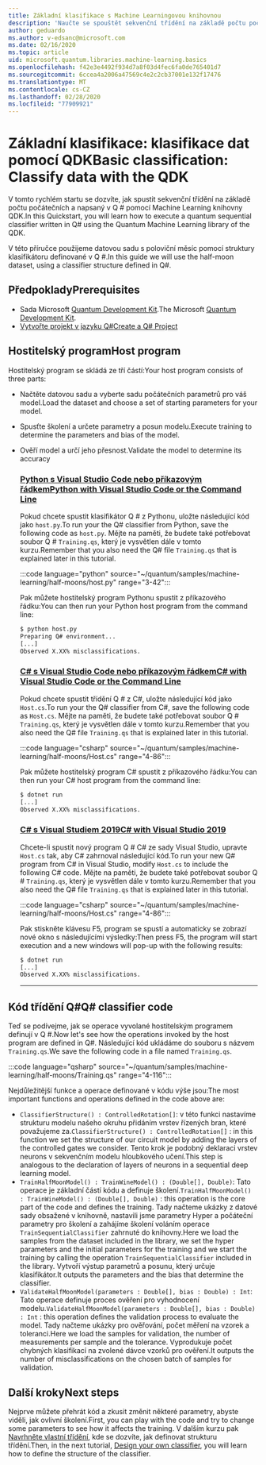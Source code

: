 ```yaml
---
title: Základní klasifikace s Machine Learningovou knihovnou
description: 'Naučte se spouštět sekvenční třídění na základě počtu počátečních a napsaných v Q # pomocí Machine Learning knihovny s využitím služby Microsoft QDK.'
author: geduardo
ms.author: v-edsanc@microsoft.com
ms.date: 02/16/2020
ms.topic: article
uid: microsoft.quantum.libraries.machine-learning.basics
ms.openlocfilehash: f42e3e4492f934d7a8f03d4fec6fa0de765401d7
ms.sourcegitcommit: 6ccea4a2006a47569c4e2c2cb37001e132f17476
ms.translationtype: MT
ms.contentlocale: cs-CZ
ms.lasthandoff: 02/28/2020
ms.locfileid: "77909921"
---
```

# <a name="basic-classification-classify-data-with-the-qdk"></a><span data-ttu-id="83767-103">Základní klasifikace: klasifikace dat pomocí QDK</span><span class="sxs-lookup"><span data-stu-id="83767-103">Basic classification: Classify data with the QDK</span></span>

<span data-ttu-id="83767-104">V tomto rychlém startu se dozvíte, jak spustit sekvenční třídění na základě počtu počátečních a napsaný v Q # pomocí Machine Learning knihovny QDK.</span><span class="sxs-lookup"><span data-stu-id="83767-104">In this Quickstart, you will learn how to execute a quantum sequential classifier written in Q# using the Quantum Machine Learning library of the QDK.</span></span> 

<span data-ttu-id="83767-105">V této příručce použijeme datovou sadu s poloviční měsíc pomocí struktury klasifikátoru definované v Q #.</span><span class="sxs-lookup"><span data-stu-id="83767-105">In this guide we will use the half-moon dataset, using a classifier structure defined in Q#.</span></span>

## <a name="prerequisites"></a><span data-ttu-id="83767-106">Předpoklady</span><span class="sxs-lookup"><span data-stu-id="83767-106">Prerequisites</span></span>

- <span data-ttu-id="83767-107">Sada Microsoft [Quantum Development Kit](xref:microsoft.quantum.install).</span><span class="sxs-lookup"><span data-stu-id="83767-107">The Microsoft [Quantum Development Kit](xref:microsoft.quantum.install).</span></span>
- [<span data-ttu-id="83767-108">Vytvořte projekt v jazyku Q#</span><span class="sxs-lookup"><span data-stu-id="83767-108">Create a Q# Project</span></span>](xref:microsoft.quantum.howto.createproject)

## <a name="host-program"></a><span data-ttu-id="83767-109">Hostitelský program</span><span class="sxs-lookup"><span data-stu-id="83767-109">Host program</span></span>

<span data-ttu-id="83767-110">Hostitelský program se skládá ze tří částí:</span><span class="sxs-lookup"><span data-stu-id="83767-110">Your host program consists of three parts:</span></span>

- <span data-ttu-id="83767-111">Načtěte datovou sadu a vyberte sadu počátečních parametrů pro váš model.</span><span class="sxs-lookup"><span data-stu-id="83767-111">Load the dataset and choose a set of starting parameters for your model.</span></span>
- <span data-ttu-id="83767-112">Spusťte školení a určete parametry a posun modelu.</span><span class="sxs-lookup"><span data-stu-id="83767-112">Execute training to determine the parameters and bias of the model.</span></span>
- <span data-ttu-id="83767-113">Ověří model a určí jeho přesnost.</span><span class="sxs-lookup"><span data-stu-id="83767-113">Validate the model to determine its accuracy</span></span>

    ### <a name="python-with-visual-studio-code-or-the-command-line"></a>[<span data-ttu-id="83767-114">Python s Visual Studio Code nebo příkazovým řádkem</span><span class="sxs-lookup"><span data-stu-id="83767-114">Python with Visual Studio Code or the Command Line</span></span>](#tab/tabid-python)

    <span data-ttu-id="83767-115">Pokud chcete spustit klasifikátor Q # z Pythonu, uložte následující kód jako `host.py`.</span><span class="sxs-lookup"><span data-stu-id="83767-115">To run your the Q# classifier from Python, save the following code as `host.py`.</span></span> <span data-ttu-id="83767-116">Mějte na paměti, že budete také potřebovat soubor Q # `Training.qs`, který je vysvětlen dále v tomto kurzu.</span><span class="sxs-lookup"><span data-stu-id="83767-116">Remember that you also need the Q# file `Training.qs` that is explained later in this tutorial.</span></span>

    :::code language="python" source="~/quantum/samples/machine-learning/half-moons/host.py" range="3-42":::

    <span data-ttu-id="83767-117">Pak můžete hostitelský program Pythonu spustit z příkazového řádku:</span><span class="sxs-lookup"><span data-stu-id="83767-117">You can then run your Python host program from the command line:</span></span>

    ```bash
    $ python host.py
    Preparing Q# environment...
    [...]
    Observed X.XX% misclassifications.
    ```

    ### <a name="c-with-visual-studio-code-or-the-command-line"></a>[<span data-ttu-id="83767-118">C# s Visual Studio Code nebo příkazovým řádkem</span><span class="sxs-lookup"><span data-stu-id="83767-118">C# with Visual Studio Code or the Command Line</span></span>](#tab/tabid-csharp)

    <span data-ttu-id="83767-119">Pokud chcete spustit třídění Q # z C#, uložte následující kód jako `Host.cs`.</span><span class="sxs-lookup"><span data-stu-id="83767-119">To run your the Q# classifier from C#, save the following code as `Host.cs`.</span></span> <span data-ttu-id="83767-120">Mějte na paměti, že budete také potřebovat soubor Q # `Training.qs`, který je vysvětlen dále v tomto kurzu.</span><span class="sxs-lookup"><span data-stu-id="83767-120">Remember that you also need the Q# file `Training.qs` that is explained later in this tutorial.</span></span>

    :::code language="csharp" source="~/quantum/samples/machine-learning/half-moons/Host.cs" range="4-86":::

    <span data-ttu-id="83767-121">Pak můžete hostitelský program C# spustit z příkazového řádku:</span><span class="sxs-lookup"><span data-stu-id="83767-121">You can then run your C# host program from the command line:</span></span>

    ```bash
    $ dotnet run
    [...]
    Observed X.XX% misclassifications.
    ```

    ### <a name="c-with-visual-studio-2019"></a>[<span data-ttu-id="83767-122">C# s Visual Studiem 2019</span><span class="sxs-lookup"><span data-stu-id="83767-122">C# with Visual Studio 2019</span></span>](#tab/tabid-vs2019)

    <span data-ttu-id="83767-123">Chcete-li spustit nový program Q # C# ze sady Visual Studio, upravte `Host.cs` tak, aby C# zahrnoval následující kód.</span><span class="sxs-lookup"><span data-stu-id="83767-123">To run your new Q# program from C# in Visual Studio, modify `Host.cs` to include the following C# code.</span></span> <span data-ttu-id="83767-124">Mějte na paměti, že budete také potřebovat soubor Q # `Training.qs`, který je vysvětlen dále v tomto kurzu.</span><span class="sxs-lookup"><span data-stu-id="83767-124">Remember that you also need the Q# file `Training.qs` that is explained later in this tutorial.</span></span>

    :::code language="csharp" source="~/quantum/samples/machine-learning/half-moons/Host.cs" range="4-86":::

    <span data-ttu-id="83767-125">Pak stiskněte klávesu F5, program se spustí a automaticky se zobrazí nové okno s následujícími výsledky:</span><span class="sxs-lookup"><span data-stu-id="83767-125">Then press F5, the program will start execution and a new windows will pop-up with the following results:</span></span> 

    ```bash
    $ dotnet run
    [...]
    Observed X.XX% misclassifications.
    ```
    ***

## <a name="q-classifier-code"></a><span data-ttu-id="83767-126">Kód třídění Q\#</span><span class="sxs-lookup"><span data-stu-id="83767-126">Q\# classifier code</span></span>

<span data-ttu-id="83767-127">Teď se podívejme, jak se operace vyvolané hostitelským programem definují v Q #.</span><span class="sxs-lookup"><span data-stu-id="83767-127">Now let's see how the operations invoked by the host program are defined in Q#.</span></span>
<span data-ttu-id="83767-128">Následující kód ukládáme do souboru s názvem `Training.qs`.</span><span class="sxs-lookup"><span data-stu-id="83767-128">We save the following code in a file named `Training.qs`.</span></span>

:::code language="qsharp" source="~/quantum/samples/machine-learning/half-moons/Training.qs" range="4-116":::

<span data-ttu-id="83767-129">Nejdůležitější funkce a operace definované v kódu výše jsou:</span><span class="sxs-lookup"><span data-stu-id="83767-129">The most important functions and operations defined in the code above are:</span></span>

- <span data-ttu-id="83767-130">`ClassifierStructure() : ControlledRotation[]`: v této funkci nastavíme strukturu modelu našeho okruhu přidáním vrstev řízených bran, které považujeme za.</span><span class="sxs-lookup"><span data-stu-id="83767-130">`ClassifierStructure() : ControlledRotation[]` : in this function we set the structure of our circuit model by adding the layers of the controlled gates we consider.</span></span> <span data-ttu-id="83767-131">Tento krok je podobný deklaraci vrstev neurons v sekvenčním modelu hloubkového učení.</span><span class="sxs-lookup"><span data-stu-id="83767-131">This step is analogous to the declaration of layers of neurons in a sequential deep learning model.</span></span>
- <span data-ttu-id="83767-132">`TrainHalfMoonModel() : TrainWineModel() : (Double[], Double)`: Tato operace je základní částí kódu a definuje školení.</span><span class="sxs-lookup"><span data-stu-id="83767-132">`TrainHalfMoonModel() : TrainWineModel() : (Double[], Double)` : this operation is the core part of the code and defines the training.</span></span> <span data-ttu-id="83767-133">Tady načteme ukázky z datové sady obsažené v knihovně, nastavili jsme parametry Hyper a počáteční parametry pro školení a zahájíme školení voláním operace `TrainSequentialClassifier` zahrnuté do knihovny.</span><span class="sxs-lookup"><span data-stu-id="83767-133">Here we load the samples from the dataset included in the library, we set the hyper parameters and the initial parameters for the training and we start the training by calling the operation `TrainSequentialClassifier` included in the library.</span></span> <span data-ttu-id="83767-134">Vytvoří výstup parametrů a posunu, který určuje klasifikátor.</span><span class="sxs-lookup"><span data-stu-id="83767-134">It outputs the parameters and the bias that determine the classifier.</span></span>
- <span data-ttu-id="83767-135">`ValidateHalfMoonModel(parameters : Double[], bias : Double) : Int`: Tato operace definuje proces ověření pro vyhodnocení modelu.</span><span class="sxs-lookup"><span data-stu-id="83767-135">`ValidateHalfMoonModel(parameters : Double[], bias : Double) : Int` : this operation defines the validation process to evaluate the model.</span></span> <span data-ttu-id="83767-136">Tady načteme ukázky pro ověřování, počet měření na vzorek a toleranci.</span><span class="sxs-lookup"><span data-stu-id="83767-136">Here we load the samples for validation, the number of measurements per sample and the tolerance.</span></span> <span data-ttu-id="83767-137">Vyprodukuje počet chybných klasifikací na zvolené dávce vzorků pro ověření.</span><span class="sxs-lookup"><span data-stu-id="83767-137">It outputs the number of misclassifications on the chosen batch of samples for validation.</span></span>

## <a name="next-steps"></a><span data-ttu-id="83767-138">Další kroky</span><span class="sxs-lookup"><span data-stu-id="83767-138">Next steps</span></span>

<span data-ttu-id="83767-139">Nejprve můžete přehrát kód a zkusit změnit některé parametry, abyste viděli, jak ovlivní školení.</span><span class="sxs-lookup"><span data-stu-id="83767-139">First, you can play with the code and try to change some parameters to see how it affects the training.</span></span> <span data-ttu-id="83767-140">V dalším kurzu pak [Navrhněte vlastní třídění](xref:microsoft.quantum.libraries.machine-learning.design), kde se dozvíte, jak definovat strukturu třídění.</span><span class="sxs-lookup"><span data-stu-id="83767-140">Then, in the next tutorial, [Design your own classifier](xref:microsoft.quantum.libraries.machine-learning.design),  you will learn how to define the structure of the classifier.</span></span>
